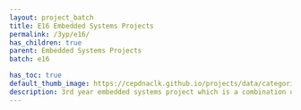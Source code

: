```yaml
---
layout: project_batch
title: E16 Embedded Systems Projects
permalink: /3yp/e16/
has_children: true
parent: Embedded Systems Projects
batch: e16

has_toc: true
default_thumb_image: https://cepdnaclk.github.io/projects/data/categories/3yp/thumbnail.jpg
description: 3rd year embedded systems project which is a combination of CO321, CO324 and CO325 courses
---
```

